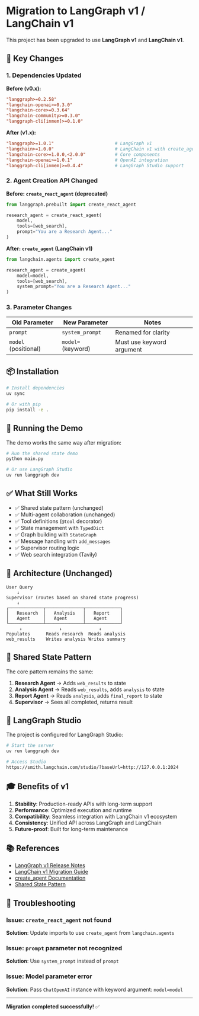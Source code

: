 # Migration to LangGraph v1 / LangChain v1

This project has been upgraded to use **LangGraph v1** and **LangChain v1**.

## 🔄 Key Changes

### 1. Dependencies Updated

**Before (v0.x):**
```toml
"langgraph>=0.2.58"
"langchain-openai>=0.3.0"
"langchain-core>=0.3.64"
"langchain-community>=0.3.0"
"langgraph-cli[inmem]>=0.1.0"
```

**After (v1.x):**
```toml
"langgraph>=1.0.1"                       # LangGraph v1
"langchain>=1.0.0"                       # LangChain v1 with create_agent
"langchain-core>=1.0.0,<2.0.0"           # Core components
"langchain-openai>=1.0.1"                # OpenAI integration
"langgraph-cli[inmem]>=0.4.4"            # LangGraph Studio support
```

### 2. Agent Creation API Changed

**Before: `create_react_agent` (deprecated)**
```python
from langgraph.prebuilt import create_react_agent

research_agent = create_react_agent(
    model,
    tools=[web_search],
    prompt="You are a Research Agent..."
)
```

**After: `create_agent` (LangChain v1)**
```python
from langchain.agents import create_agent

research_agent = create_agent(
    model=model,
    tools=[web_search],
    system_prompt="You are a Research Agent..."
)
```

### 3. Parameter Changes

| Old Parameter | New Parameter | Notes |
|--------------|---------------|-------|
| `prompt` | `system_prompt` | Renamed for clarity |
| `model` (positional) | `model=` (keyword) | Must use keyword argument |

## 📦 Installation

```bash
# Install dependencies
uv sync

# Or with pip
pip install -e .
```

## 🚀 Running the Demo

The demo works the same way after migration:

```bash
# Run the shared state demo
python main.py

# Or use LangGraph Studio
uv run langgraph dev
```

## ✅ What Still Works

- ✅ Shared state pattern (unchanged)
- ✅ Multi-agent collaboration (unchanged)
- ✅ Tool definitions (`@tool` decorator)
- ✅ State management with `TypedDict`
- ✅ Graph building with `StateGraph`
- ✅ Message handling with `add_messages`
- ✅ Supervisor routing logic
- ✅ Web search integration (Tavily)

## 🎯 Architecture (Unchanged)

```
User Query
    ↓
Supervisor (routes based on shared state progress)
    ↓
┌─────────────┬──────────────┬─────────────┐
│   Research  │   Analysis   │   Report    │
│   Agent     │   Agent      │   Agent     │
└─────────────┴──────────────┴─────────────┘
     ↓              ↓              ↓
Populates      Reads research  Reads analysis
web_results    Writes analysis Writes summary
```

## 🔑 Shared State Pattern

The core pattern remains the same:

1. **Research Agent** → Adds `web_results` to state
2. **Analysis Agent** → Reads `web_results`, adds `analysis` to state
3. **Report Agent** → Reads `analysis`, adds `final_report` to state
4. **Supervisor** → Sees all completed, returns result

## 🎨 LangGraph Studio

The project is configured for LangGraph Studio:

```bash
# Start the server
uv run langgraph dev

# Access Studio
https://smith.langchain.com/studio/?baseUrl=http://127.0.0.1:2024
```

## 🎓 Benefits of v1

1. **Stability**: Production-ready APIs with long-term support
2. **Performance**: Optimized execution and runtime
3. **Compatibility**: Seamless integration with LangChain v1 ecosystem
4. **Consistency**: Unified API across LangGraph and LangChain
5. **Future-proof**: Built for long-term maintenance

## 📚 References

- [LangGraph v1 Release Notes](https://github.com/langchain-ai/langgraph/releases)
- [LangChain v1 Migration Guide](https://python.langchain.com/docs/versions/v1/)
- [create_agent Documentation](https://python.langchain.com/docs/how_to/agent_executor/)
- [Shared State Pattern](https://langchain-ai.github.io/langgraph/how-tos/pass-private-state/)

## 🔧 Troubleshooting

### Issue: `create_react_agent` not found
**Solution**: Update imports to use `create_agent` from `langchain.agents`

### Issue: `prompt` parameter not recognized
**Solution**: Use `system_prompt` instead of `prompt`

### Issue: Model parameter error
**Solution**: Pass `ChatOpenAI` instance with keyword argument: `model=model`

---

**Migration completed successfully!** ✅
